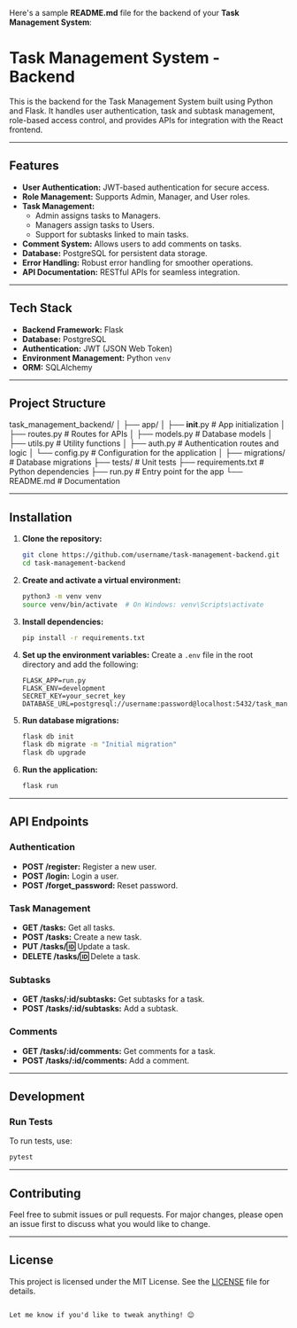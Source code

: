 Here's a sample **README.md** file for the backend of your **Task Management System**:


# Task Management System - Backend

This is the backend for the Task Management System built using Python and Flask. It handles user authentication, task and subtask management, role-based access control, and provides APIs for integration with the React frontend.

---

## Features

- **User Authentication:** JWT-based authentication for secure access.
- **Role Management:** Supports Admin, Manager, and User roles.
- **Task Management:**
  - Admin assigns tasks to Managers.
  - Managers assign tasks to Users.
  - Support for subtasks linked to main tasks.
- **Comment System:** Allows users to add comments on tasks.
- **Database:** PostgreSQL for persistent data storage.
- **Error Handling:** Robust error handling for smoother operations.
- **API Documentation:** RESTful APIs for seamless integration.

---

## Tech Stack

- **Backend Framework:** Flask
- **Database:** PostgreSQL
- **Authentication:** JWT (JSON Web Token)
- **Environment Management:** Python `venv`
- **ORM:** SQLAlchemy

---

## Project Structure


task_management_backend/
│
├── app/
│   ├── __init__.py          # App initialization
│   ├── routes.py            # Routes for APIs
│   ├── models.py            # Database models
│   ├── utils.py             # Utility functions
│   ├── auth.py              # Authentication routes and logic
│   └── config.py            # Configuration for the application
│
├── migrations/              # Database migrations
├── tests/                   # Unit tests
├── requirements.txt         # Python dependencies
├── run.py                   # Entry point for the app
└── README.md                # Documentation

---

## Installation

1. **Clone the repository:**

   ```bash
   git clone https://github.com/username/task-management-backend.git
   cd task-management-backend
   ```

2. **Create and activate a virtual environment:**

   ```bash
   python3 -m venv venv
   source venv/bin/activate  # On Windows: venv\Scripts\activate
   ```

3. **Install dependencies:**

   ```bash
   pip install -r requirements.txt
   ```

4. **Set up the environment variables:**
   Create a `.env` file in the root directory and add the following:
   ```env
   FLASK_APP=run.py
   FLASK_ENV=development
   SECRET_KEY=your_secret_key
   DATABASE_URL=postgresql://username:password@localhost:5432/task_management
   ```

5. **Run database migrations:**

   ```bash
   flask db init
   flask db migrate -m "Initial migration"
   flask db upgrade
   ```

6. **Run the application:**

   ```bash
   flask run
   ```

---

## API Endpoints

### Authentication
- **POST /register:** Register a new user.
- **POST /login:** Login a user.
- **POST /forget_password:** Reset password.

### Task Management
- **GET /tasks:** Get all tasks.
- **POST /tasks:** Create a new task.
- **PUT /tasks/:id:** Update a task.
- **DELETE /tasks/:id:** Delete a task.

### Subtasks
- **GET /tasks/:id/subtasks:** Get subtasks for a task.
- **POST /tasks/:id/subtasks:** Add a subtask.

### Comments
- **GET /tasks/:id/comments:** Get comments for a task.
- **POST /tasks/:id/comments:** Add a comment.

---

## Development

### Run Tests
To run tests, use:

```bash
pytest
```

---

## Contributing

Feel free to submit issues or pull requests. For major changes, please open an issue first to discuss what you would like to change.

---

## License

This project is licensed under the MIT License. See the [LICENSE](LICENSE) file for details.
```

Let me know if you'd like to tweak anything! 😊
